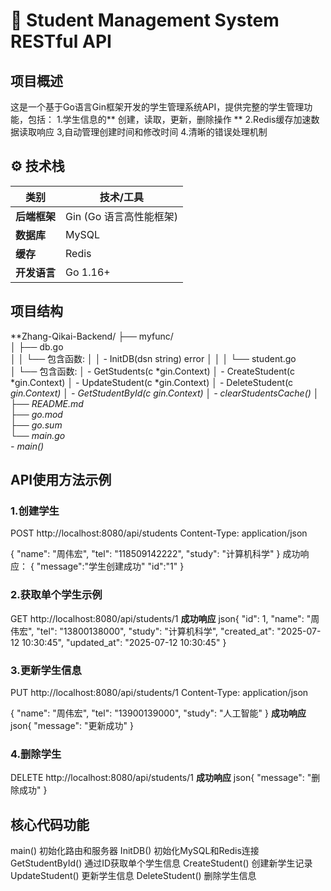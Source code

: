# 🚀 Student Management System RESTful API

## 项目概述
这是一个基于Go语言Gin框架开发的学生管理系统API，提供完整的学生管理功能，包括：
1.学生信息的** 创建，读取，更新，删除操作 **
2.Redis缓存加速数据读取响应
3,自动管理创建时间和修改时间
4.清晰的错误处理机制
## ⚙️ 技术栈
| **类别**       | **技术/工具**              |
|----------------|---------------------------|
| **后端框架**   | Gin (Go 语言高性能框架)    |
| **数据库**     | MySQL                     |
| **缓存**       | Redis                     |
| **开发语言**   | Go 1.16+                  |


## 项目结构


**Zhang-Qikai-Backend/
├── myfunc/                 
│   ├── db.go               
│   │   └── 包含函数:
│   │       - InitDB(dsn string) error
│   │
│   └── student.go          
│       └── 包含函数:
│           - GetStudents(c *gin.Context)
│           - CreateStudent(c *gin.Context)
│           - UpdateStudent(c *gin.Context)
│           - DeleteStudent(c *gin.Context)
│           - GetStudentById(c *gin.Context)
│           - clearStudentsCache()
│
├── README.md            
├── go.mod                 
├── go.sum               
└── main.go                
        - main()**


## API使用方法示例

### 1.创建学生

 POST http://localhost:8080/api/students 
Content-Type: application/json

{
  "name": "周伟宏",
  "tel": "118509142222",
  "study": "计算机科学"
}
成功响应：
{
    "message":"学生创建成功"
    "id":"1"
}

### 2.获取单个学生示例
GET http://localhost:8080/api/students/1 
**成功响应**
json{
    "id": 1,
  "name": "周伟宏",
  "tel": "13800138000",
  "study": "计算机科学",
  "created_at": "2025-07-12 10:30:45",
  "updated_at": "2025-07-12 10:30:45"
}

### 3.更新学生信息
PUT http://localhost:8080/api/students/1 
Content-Type: application/json

{
  "name": "周伟宏",
  "tel": "13900139000",
  "study": "人工智能"
}
**成功响应**
json{
    "message": "更新成功"
}

### 4.删除学生
 DELETE http://localhost:8080/api/students/1 
**成功响应**
json{
     "message": "删除成功"
}

## 核心代码功能
main() 初始化路由和服务器
InitDB() 初始化MySQL和Redis连接
GetStudentById() 通过ID获取单个学生信息
CreateStudent()  创建新学生记录
UpdateStudent()  更新学生信息
DeleteStudent()  删除学生信息